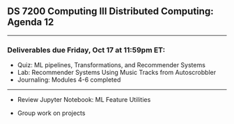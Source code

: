 ## DS 7200 Computing III Distributed Computing: Agenda 12

---

### Deliverables due Friday, Oct 17 at 11:59pm ET:

- Quiz: ML pipelines, Transformations, and Recommender Systems
- Lab: Recommender Systems Using Music Tracks from Autoscrobbler 
- Journaling: Modules 4-6 completed


---

- Review Jupyter Notebook: ML Feature Utilities

- Group work on projects
